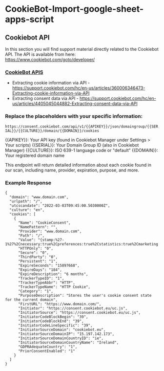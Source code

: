 # CookieBot-Import-google-sheet-apps-script

## Cookiebot API
In this section you will find support material directly related to the Cookiebot API. The API is available from here: https://www.cookiebot.com/goto/developer/

### [CookieBot APIS](https://support.cookiebot.com/hc/en-us/sections/360001333773-Cookiebot-API)
- Extracting cookie information via API - https://support.cookiebot.com/hc/en-us/articles/360006346473-Extracting-cookie-information-via-API
- Extracting consent data via API - https://support.cookiebot.com/hc/en-us/articles/4405045044882-Extracting-consent-data-via-API

### Replace the placeholders with your specific information:
`https://consent.cookiebot.com/api/v1/{{APIKEY}}/json/domaingroup/{{SERIAL}}/{{CULTURE}}/domain/{{DOMAIN}}/cookies`


{{APIKEY}}: Your API key (found in Cookiebot Manager under Settings > Your scripts)
{{SERIAL}}: Your Domain Group ID (also in Cookiebot Manager)
{{CULTURE}}: ISO 639-1 language code or "default"
{{DOMAIN}}: Your registered domain name

This endpoint will return detailed information about each cookie found in our scan, including name, provider, expiration, purpose, and more.

### Example Response

```
{
  "domain": "www.domain.com",
  "urlpath": "/",
  "utcscandate": "2022-03-03T09:45:00.5030000Z",
  "culture": "en",
  "cookies": [
    {
      "Name": "CookieConsent",
      "NamePattern": "",
      "Provider": "www.domain.com",
      "Path": "/",
      "Value": "{stamp:%27-1%27%2Cnecessary:true%2Cpreferences:true%2Cstatistics:true%2Cmarketing:true%2Cver:2147483647%2Cutc:1646127963403}",
      "HTTPOnly": "0",
      "Secure": "0",
      "ThirdParty": "0",
      "Persistent": "1",
      "ExpireSeconds": "15897668",
      "ExpireDays": "184",
      "ExpireDescription": "6 months",
      "TrackerTypeID": "1",
      "TrackerTypeAbbr": "HTTP",
      "TrackerTypeName": "HTTP Cookie",
      "Category": "1",
      "PurposeDescription": "Stores the user's cookie consent state for the current domain",
      "FirstURL": "https://www.domain.com/",
      "Initiator": "https://consent.cookiebot.eu/uc.js",
      "InitiatorSource": "https://consent.cookiebot.eu/uc.js",
      "InitiatorCodeBlockBegin": "39",
      "InitiatorCodeBlockEnd": "39",
      "InitiatorCodeLineSpecific": "39",
      "InitiatorSourceDomain": "cookiebot.eu",
      "InitiatorSourceDomainIP": "15.197.142.173",
      "InitiatorSourceDomainCountryID": "ie",
      "InitiatorSourceDomainCountryName": "Ireland",
      "GDPRAdequateCountry": "1",
      "PriorConsentEnabled": "1"
    }
  ]
}
```

